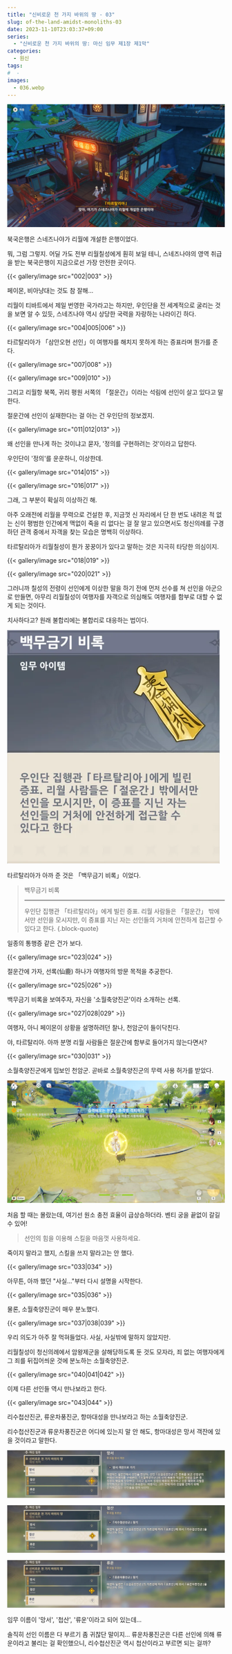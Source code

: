 ```yaml
---
title: "신비로운 천 가지 바위의 땅 - 03"
slug: of-the-land-amidst-monoliths-03
date: 2023-11-10T23:03:37+09:00
series:
  - "신비로운 천 가지 바위의 땅: 마신 임무 제1장 제1막"
categories:
  - 원신
tags:
#  - 
images:
  - 036.webp
---
```


![](001.webp)

북국은행은 스네즈나야가 리월에 개설한 은행이었다.

뭐, 그럼 그렇지. 어딜 가도 전부 리월칠성에게 훤히 보일 테니, 스네즈나야의 영역 취급을 받는 북국은행이 지금으로선 가장 안전한 곳이다.

{{< gallery/image src="002|003" >}}

페이몬, 비아냥대는 것도 참 잘해...

리월이 티바트에서 제일 번영한 국가라고는 하지만, 우인단을 전 세계적으로 굴리는 것을 보면 알 수 있듯, 스네즈나야 역시 상당한 국력을 자랑하는 나라이긴 하다.

{{< gallery/image src="004|005|006" >}}

타르탈리아가 「삼안오현 선인」이 여행자를 해치지 못하게 하는 증표라며 뭔가를 준다.

{{< gallery/image src="007|008" >}}

{{< gallery/image src="009|010" >}}

그리고 리월항 북쪽, 귀리 평원 서쪽의 「절운간」이라는 석림에 선인이 살고 있다고 말한다.

절운간에 선인이 실재한다는 걸 아는 건 우인단의 정보겠지.

{{< gallery/image src="011|012|013" >}}

왜 선인을 만나게 하는 것이냐고 묻자, '정의를 구현하려는 것'이라고 답한다.

우인단이 '정의'를 운운하니, 이상한데.

{{< gallery/image src="014|015" >}}

{{< gallery/image src="016|017" >}}

그래, 그 부분이 확실히 이상하긴 해.

아주 오래전에 리월을 무력으로 건설한 후, 지금껏 신 자리에서 단 한 번도 내려온 적 없는 신이 평범한 인간에게 맥없이 죽을 리 없다는 걸 잘 알고 있으면서도 청신의례를 구경하던 관객 중에서 자객을 찾는 모습은 명백히 이상하다.

타르탈리아가 리월칠성이 뭔가 꿍꿍이가 있다고 말하는 것은 지극히 타당한 의심이지.

{{< gallery/image src="018|019" >}}

{{< gallery/image src="020|021" >}}

그러니까 칠성의 전령이 선인에게 이상한 말을 하기 전에 먼저 선수를 쳐 선인을 아군으로 만들면, 아무리 리월칠성이 여행자를 자객으로 의심해도 여행자를 함부로 대할 수 없게 되는 것이다.

치사하다고? 원래 불합리에는 불합리로 대응하는 법이다.

![](022.webp#center)

타르탈리아가 아까 준 것은 「백무금기 비록」이었다.

> 백무금기 비록
> ***
> 우인단 집행관 「타르탈리아」에게 빌린 증표. 리월 사람들은 「절운간」 밖에서만 선인을 모시지만, 이 증표를 지닌 자는 선인들의 거처에 안전하게 접근할 수 있다고 한다.
{.block-quote}

일종의 통행증 같은 건가 보다.

{{< gallery/image src="023|024" >}}

절운간에 가자, 선록(仙鹿) 하나가 여행자의 방문 목적을 추궁한다.

{{< gallery/image src="025|026" >}}

백무금기 비록을 보여주자, 자신을 '소월축양진군'이라 소개하는 선록.

{{< gallery/image src="027|028|029" >}}

여행자, 아니 페이몬이 상황을 설명하려던 찰나, 천암군이 들이닥친다.

야, 타르탈리아. 아까 분명 리월 사람들은 절운간에 함부로 들어가지 않는다면서?

{{< gallery/image src="030|031" >}}

소월축양진군에게 밉보인 천암군. 곧바로 소월축양진군의 무력 사용 허가를 받았다.

![](032.webp)

처음 할 때는 몰랐는데, 여기선 원소 충전 효율이 급상승하더라. 벤티 궁을 끝없이 갈길 수 있어!

> 선인의 힘을 이용해 스킬을 마음껏 사용하세요.

죽이지 말라고 했지, 스킬을 쓰지 말라고는 안 했다.

{{< gallery/image src="033|034" >}}

아무튼, 아까 했던 "사실..."부터 다시 설명을 시작한다.

{{< gallery/image src="035|036" >}}

물론, 소월축양진군이 매우 분노했다.

{{< gallery/image src="037|038|039" >}}

우리 의도가 아주 잘 먹혀들었다. 사실, 사실밖에 말하지 않았지만.

리월칠성이 청신의례에서 암왕제군을 살해당하도록 둔 것도 모자라, 죄 없는 여행자에게 그 죄를 뒤집어씌운 것에 분노하는 소월축양진군.

{{< gallery/image src="040|041|042" >}}

이제 다른 선인들 역시 만나보라고 한다.

{{< gallery/image src="043|044" >}}

리수첩산진군, 류운차풍진군, 항마대성을 만나보라고 하는 소월축양진군.

리수첩산진군과 류운차풍진군은 어디에 있는지 말 안 해도, 항마대성은 망서 객잔에 있을 것이라고 말한다.

![](045.webp)

![](046.webp)

![](047.webp)

임무 이름이 '망서', '첩산', '류운'이라고 되어 있는데...

솔직히 선인 이름은 다 부르기 좀 귀찮단 말이지... 류운차풍진군은 다른 선인에 의해 류운이라고 불리는 걸 확인했으니, 리수첩산진군 역시 첩산이라고 부르면 되는 걸까?
